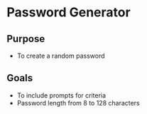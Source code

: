 # Password Generator

## Purpose
* To create a random password

## Goals
* To include prompts for criteria
* Password length from 8 to 128 characters
